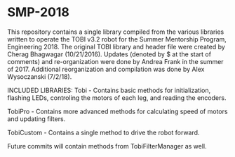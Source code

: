 # SMP-2018

This repository contains a single library compiled from the various libraries written to operate the TOBI v3.2 robot for the Summer Mentorship Program, Engineering 2018. The original TOBI library and header file were created by Cherag Bhagwagar (10/21/2016). Updates (denoted by $ at the start of comments) and re-organization were done by Andrea Frank in the summer of 2017. Additional reorganization and compilation was done by Alex Wysoczanski (7/2/18).

INCLUDED LIBRARIES:
Tobi - Contains basic methods for initialization, flashing LEDs, controling the motors of each leg, and reading the encoders. 

TobiPro - Contains more advanced methods for calculating speed of motors and updating filters.

TobiCustom - Contains a single method to drive the robot forward.

Future commits will contain methods from TobiFilterManager as well.
